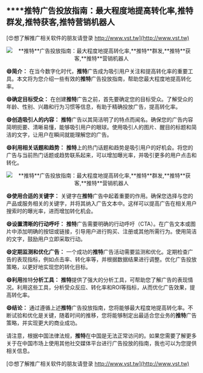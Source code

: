 ## ****推特**广告投放指南：最大程度地提高转化率,**推特**群发,**推特**获客,**推特**营销机器人**

[😍想了解推广相关软件的朋友请登录 http://www.vst.tw](http://www.vst.tw)

 <center><img src="https://vst.tw/MP4/tuiguang/png/1.png" alt="**推特**广告投放指南：最大程度地提高转化率,**推特**群发,**推特**获客,**推特**营销机器人"></center>

**😄简介：**
在当今数字化时代，**推特**广告成为吸引用户关注和提高转化率的重要工具。本文将为您介绍一些有效的**推特**广告投放指南，帮助您最大程度地提高转化率。

**😄确定目标受众：**
在创建**推特**广告之前，首先要确定您的目标受众。了解受众的年龄、性别、兴趣和行为习惯等信息，有助于精确投放广告，提高转化率。

**😄创造吸引人的内容：**
**推特**广告以其简洁明了的特点而闻名。确保您的广告内容简明扼要、清晰易懂，能够吸引用户的眼球。使用吸引人的图片、醒目的标题和简洁的文字，让用户在瞬间就能理解您的广告。

**😄利用相关话题和趋势：**
**推特**上的热门话题和趋势是吸引用户的好机会。将您的广告与当前热门话题或趋势联系起来，可以增加曝光率，并吸引更多的用户点击和转化。

 <center><img src="https://vst.tw/MP4/tuiguang/png/2.png" alt="**推特**广告投放指南：最大程度地提高转化率,**推特**群发,**推特**获客,**推特**营销机器人"></center>

**😄使用合适的关键字：**
关键字在**推特**广告中起着重要的作用。确保您选择与您的产品或服务相关的关键字，并将其纳入广告文本中。这样可以提高广告在相关用户搜索时的曝光率，进而增加转化机会。

**😄设置清晰的行动呼吁：**
**推特**广告需要明确的行动呼吁（CTA）。在广告文本或图片中添加明确的按钮或链接，引导用户进行购买、注册或其他所需行为。使用简洁的文字，鼓励用户立即采取行动。

**😄定期监测和优化广告：**
一个成功的**推特**广告活动需要监测和优化。定期检查广告的表现指标，例如点击率、转化率等，并根据数据结果进行调整。优化广告投放策略，以更好地实现您的转化目标。

**😄利用**推特**分析工具：**
**推特**提供了强大的分析工具，可帮助您了解广告的表现情况。利用这些工具，分析受众反应、转化率和ROI等指标，从而优化广告效果，提高转化率。

**😄结论：**
通过遵循上述**推特**广告投放指南，您将能够最大程度地提高转化率。不断试验和优化是关键，随着时间的推移，您将能够制定出最适合您业务的**推特**广告策略，并实现更大的商业成功。

请注意，根据中国法律法规，**推特**在中国是无法正常访问的。如果您需要了解更多关于在中国市场上使用其他社交媒体平台进行广告投放的指南，我也可以为您提供相关信息。

[😍想了解推广相关软件的朋友请登录 http://www.vst.tw](http://www.vst.tw)



